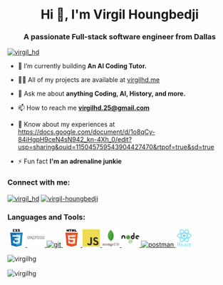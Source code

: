 <h1 align="center">Hi 👋, I'm Virgil Houngbedji</h1>
<h3 align="center">A passionate Full-stack software engineer from Dallas</h3>

<p align="left"> <a href="https://twitter.com/virgil_hd" target="blank"><img src="https://img.shields.io/twitter/follow/virgil_hd?logo=twitter&style=for-the-badge" alt="virgil_hd" /></a> </p>

- 🌱 I’m currently building **An AI Coding Tutor.**

- 👨‍💻 All of my projects are available at [virgilhd.me](virgilhd.me)

- 💬 Ask me about **anything Coding, AI, History, and more.**

- 📫 How to reach me **virgilhd.25@gmail.com**

- 📄 Know about my experiences at https://docs.google.com/document/d/1o8qCy-84iHgpH9ceN4sN942_kn-4Xh_0/edit?usp=sharing&ouid=115045759543904427470&rtpof=true&sd=true 

- ⚡ Fun fact **I'm an adrenaline junkie**

<h3 align="left">Connect with me:</h3>
<p align="left">
<a href="https://twitter.com/virgil_hd" target="blank"><img align="center" src="https://raw.githubusercontent.com/rahuldkjain/github-profile-readme-generator/master/src/images/icons/Social/twitter.svg" alt="virgil_hd" height="30" width="40" /></a>
<a href="https://linkedin.com/in/virgil-houngbedji" target="blank"><img align="center" src="https://raw.githubusercontent.com/rahuldkjain/github-profile-readme-generator/master/src/images/icons/Social/linked-in-alt.svg" alt="virgil-houngbedji" height="30" width="40" /></a>
</p>

<h3 align="left">Languages and Tools:</h3>
<p align="left"> <a href="https://www.w3schools.com/css/" target="_blank" rel="noreferrer"> <img src="https://raw.githubusercontent.com/devicons/devicon/master/icons/css3/css3-original-wordmark.svg" alt="css3" width="40" height="40"/> </a> <a href="https://expressjs.com" target="_blank" rel="noreferrer"> <img src="https://raw.githubusercontent.com/devicons/devicon/master/icons/express/express-original-wordmark.svg" alt="express" width="40" height="40"/> </a> <a href="https://git-scm.com/" target="_blank" rel="noreferrer"> <img src="https://www.vectorlogo.zone/logos/git-scm/git-scm-icon.svg" alt="git" width="40" height="40"/> </a> <a href="https://www.w3.org/html/" target="_blank" rel="noreferrer"> <img src="https://raw.githubusercontent.com/devicons/devicon/master/icons/html5/html5-original-wordmark.svg" alt="html5" width="40" height="40"/> </a> <a href="https://developer.mozilla.org/en-US/docs/Web/JavaScript" target="_blank" rel="noreferrer"> <img src="https://raw.githubusercontent.com/devicons/devicon/master/icons/javascript/javascript-original.svg" alt="javascript" width="40" height="40"/> </a> <a href="https://www.mongodb.com/" target="_blank" rel="noreferrer"> <img src="https://raw.githubusercontent.com/devicons/devicon/master/icons/mongodb/mongodb-original-wordmark.svg" alt="mongodb" width="40" height="40"/> </a> <a href="https://nodejs.org" target="_blank" rel="noreferrer"> <img src="https://raw.githubusercontent.com/devicons/devicon/master/icons/nodejs/nodejs-original-wordmark.svg" alt="nodejs" width="40" height="40"/> </a> <a href="https://postman.com" target="_blank" rel="noreferrer"> <img src="https://www.vectorlogo.zone/logos/getpostman/getpostman-icon.svg" alt="postman" width="40" height="40"/> </a> <a href="https://reactjs.org/" target="_blank" rel="noreferrer"> <img src="https://raw.githubusercontent.com/devicons/devicon/master/icons/react/react-original-wordmark.svg" alt="react" width="40" height="40"/> </a> </p>

<p><img align="center" src="https://github-readme-stats.vercel.app/api/top-langs?username=virgilhg&show_icons=true&locale=en&layout=compact" alt="virgilhg" /></p>

<p><img align="center" src="https://github-readme-streak-stats.herokuapp.com/?user=virgilhg&" alt="virgilhg" /></p>
